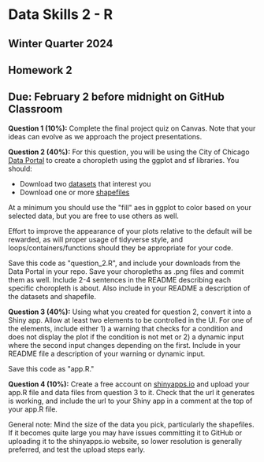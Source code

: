 # Data Skills 2 - R
## Winter Quarter 2024

## Homework 2
## Due: February 2 before midnight on GitHub Classroom

__Question 1 (10%):__ Complete the final project quiz on Canvas.  Note that your ideas can evolve as we approach the project presentations.

__Question 2 (40%):__ For this question, you will be using the City of Chicago [Data Portal](https://data.cityofchicago.org) to create a choropleth using the ggplot and sf libraries.  You should:
  * Download two [datasets](https://data.cityofchicago.org/browse?limitTo=datasets) that interest you
  * Download one or more [shapefiles](https://data.cityofchicago.org/browse?tags=shapefiles)

At a minimum you should use the "fill" aes in ggplot to color based on your selected data, but you are free to use others as well. 

Effort to improve the appearance of your plots relative to the default will be rewarded, as will proper usage of tidyverse style, and loops/containers/functions should they be appropriate for your code.

Save this code as "question_2.R", and include your downloads from the Data Portal in your repo.  Save your choropleths as .png files and commit them as well.  Include 2-4 sentences in the README describing each specific choropleth is about. Also include in your README a description of the datasets and shapefile.

__Question 3 (40%):__ Using what you created for question 2, convert it into a Shiny app.  Allow at least two elements to be controlled in the UI.  For one of the elements, include either 1) a warning that checks for a condition and does not display the plot if the condition is not met or 2) a dynamic input where the second input changes depending on the first. Include in your README file a description of your warning or dynamic input.

Save this code as "app.R."

__Question 4 (10%):__ Create a free account on [shinyapps.io](https://www.shinyapps.io/) and upload your app.R file and data files from question 3 to it.  Check that the url it generates is working, and include the url to your Shiny app in a comment at the top of your app.R file.

General note: Mind the size of the data you pick, particularly the shapefiles.  If it becomes quite large you may have issues committing it to GitHub or uploading it to the shinyapps.io website, so lower resolution is generally preferred, and test the upload steps early.
